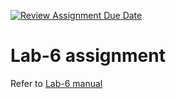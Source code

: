 [![Review Assignment Due Date](https://classroom.github.com/assets/deadline-readme-button-24ddc0f5d75046c5622901739e7c5dd533143b0c8e959d652212380cedb1ea36.svg)](https://classroom.github.com/a/v4IOXrCJ)
# Lab-6 assignment

Refer to [Lab-6 manual](https://nju-cn-course.gitbook.io/nju-computer-network-lab-manual/lab-6)
